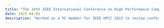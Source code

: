 ```yaml
---
title: "The 24th IEEE International Conference on High Performance Computing & Communications PC member"
date: 2025-04-01
description: "Worked as a PC member for IEEE HPCC 2022 to review conference submissions and draft the conference program."
---
```

